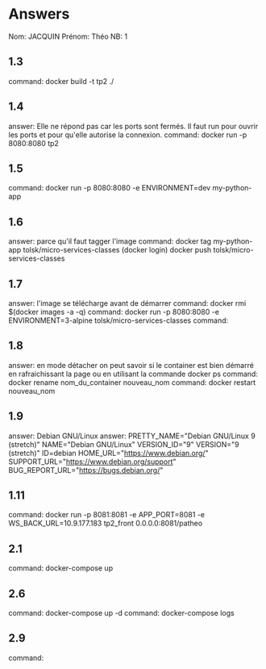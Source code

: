 # Answers

Nom: JACQUIN
Prénom: Théo
NB: 1

## 1.3
command: docker build -t tp2 ./

## 1.4
answer: Elle ne répond pas car les ports sont fermés. Il faut run pour ouvrir les ports et pour qu'elle autorise la connexion.
command: docker run -p 8080:8080 tp2

## 1.5
command: docker run -p 8080:8080  -e ENVIRONMENT=dev my-python-app

## 1.6
answer: parce qu'il faut tagger l'image
command: docker tag my-python-app tolsk/micro-services-classes
         (docker login)
         docker push tolsk/micro-services-classes

## 1.7
answer: l'image se télécharge avant de démarrer
command: docker rmi $(docker images -a -q)
command: docker run -p 8080:8080 -e ENVIRONMENT=3-alpine tolsk/micro-services-classes
command: 

## 1.8
answer: en mode détacher on peut savoir si le container est bien démarré en rafraichissant la page ou en utilisant la commande docker ps
command: docker rename nom_du_container nouveau_nom
command: docker restart nouveau_nom

## 1.9
answer: Debian GNU/Linux
answer: PRETTY_NAME="Debian GNU/Linux 9 (stretch)"
NAME="Debian GNU/Linux"
VERSION_ID="9"
VERSION="9 (stretch)"
ID=debian
HOME_URL="https://www.debian.org/"
SUPPORT_URL="https://www.debian.org/support"
BUG_REPORT_URL="https://bugs.debian.org/"

## 1.11
command: docker run -p 8081:8081  -e APP_PORT=8081 -e WS_BACK_URL=10.9.177.183 tp2_front
0.0.0.0:8081/patheo

## 2.1
command: docker-compose up

## 2.6
command: docker-compose up -d
command: docker-compose logs

## 2.9
command: 

